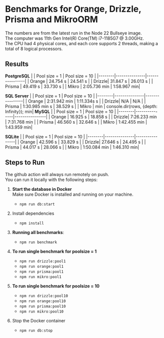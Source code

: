 # Benchmarks for Orange, Drizzle, Prisma and MikroORM
The numbers are from the latest run in the Node 22 Bullseye image.  
The computer was 11th Gen Intel(R) Core(TM) i7-1185G7 @ 3.00GHz.   
The CPU had 4 physical cores, and each core supports 2 threads, making a total of 8 logical processors. 
## Results  
**PostgreSQL**
|        | Pool size = 1 | Pool size = 10 |
|--------|---------------|----------------|
| Orange | 24.754 s       | 24.541 s        |
| Drizzle| 31.847 s       | 26.013 s        |
| Prisma | 49.419 s       | 33.730 s        |
| Mikro  | 2:05.736 min     | 1:58.967 min|
  
**SQL Server**
|        | Pool size = 1 | Pool size = 10 |
|--------|---------------|----------------|
| Orange | 2:31.942 min       | 1:11.334s s        |
| Drizzle| N/A        | N/A        |
| Prisma | 1:30.985 min s       | 38.529 s        |
| Mikro  |  min     | 			console.dir(rows, {depth: Infinity});
 min|
**MySQL**
|        | Pool size = 1 | Pool size = 10 |
|--------|---------------|----------------|
| Orange | 16.925 s       | 18.858 s        |
| Drizzle| 7:26.233 min       | 7:31.768 min        |
| Prisma | 46.560 s       | 32.646 s        |
| Mikro  | 1:42.455 min     | 1:43.959 min|
  
**SQLite**
|        | Pool size = 1 | Pool size = 10 |
|--------|---------------|----------------|
| Orange | 42.596 s       |  33.829 s        |
| Drizzle| 27.646 s       | 24.495 s        |
| Prisma | 44.017 s       | 28.066 s        |
| Mikro  | 1:50.084 min     | 1:46.310 min|
  
## Steps to Run

The github action will always run remotely on push.  
You can run it locally with the following steps:  

1. **Start the database in Docker**  
   Make sure Docker is installed and running on your machine.
   - ```npm run db:start```

2. Install dependencies
   - ```npm install```

3. **Running all benchmarks**:
   - ```npm run benchmark```

4. **To run single benchmark for poolsize = 1**
   - ```npm run drizzle:pool1```
   - ```npm run orange:pool1```
   - ```npm run prisma:pool1```
   - ```npm run mikro:pool1```

5. **To run single benchmark for poolsize = 10**
   - ```npm run drizzle:pool10```
   - ```npm run orange:pool10```
   - ```npm run prisma:pool10```
   - ```npm run mikro:pool10```

6. Stop the Docker container
   - ```npm run db:stop```

